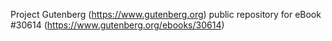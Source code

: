 Project Gutenberg (https://www.gutenberg.org) public repository for eBook #30614 (https://www.gutenberg.org/ebooks/30614)
